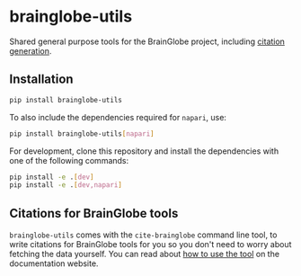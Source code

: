# brainglobe-utils

Shared general purpose tools for the BrainGlobe project, including [citation generation](#citations-for-brainglobe-tools).

## Installation

```bash
pip install brainglobe-utils
```

To also include the dependencies required for `napari`, use:

```bash
pip install brainglobe-utils[napari]
```

For development, clone this repository and install the dependencies with one of the following commands:

```bash
pip install -e .[dev]
pip install -e .[dev,napari]
```

## Citations for BrainGlobe tools

`brainglobe-utils` comes with the `cite-brainglobe` command line tool, to write citations for BrainGlobe tools for you so you don't need to worry about fetching the data yourself.
You can read about [how to use the tool](https://brainglobe.info/documentation/brainglobe-utils/citation-module.html) on the documentation website.
